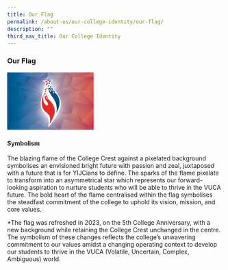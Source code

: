 ```yaml
---
title: Our Flag
permalink: /about-us/our-college-identity/our-flag/
description: ""
third_nav_title: Our College Identity
---
```

### **Our Flag**

<img src="/images/about us/school flag.png" style="width:40%">

#### **Symbolism**
The blazing flame of the College Crest against a pixelated background symbolises an envisioned bright future with passion and zeal, juxtaposed with a future that is for YIJCians to define. The sparks of the flame pixelate to transform into an asymmetrical star which represents our forward-looking aspiration to nurture students who will be able to thrive in the VUCA future. The bold heart of the flame centralised within the flag symbolises the steadfast commitment of the college to uphold its vision, mission, and core values.

*The flag was refreshed in 2023, on the 5th College Anniversary, with a new background while retaining the College Crest unchanged in the centre. The symbolism of these changes reflects the college’s unwavering commitment to our values amidst a changing operating context to develop our students to thrive in the VUCA (Volatile, Uncertain, Complex, Ambiguous) world.